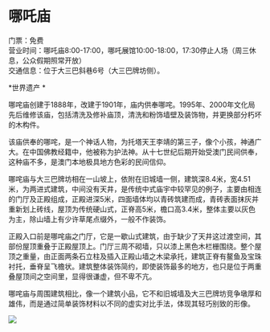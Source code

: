# 哪吒庙  
门票：免费  
营业时间：哪吒庙8:00-17:00，哪吒展馆10:00-18:00，17:30停止人场（周三休息，公众假期照常开放）  
交通信息：位于大三巴斜巷6号（大三巴牌坊侧）。  

*世界遗产  *  

哪咤庙创建于1888年，改建于1901年，庙内供奉哪咤。1995年、2000年文化局先后维修该庙，包括清洗及修补庙顶，清洗和粉饰墙壁及装饰物，并更换部分朽坏的木构件。  

该庙供奉的哪咤，是一个神话人物，为托塔天王李靖的第三子，像个小孩，神通广大。在中国佛教经籍中，他被称为护法神。从十七世纪后期开始受澳门民间供奉，这种庙不多，是澳门本地极具地方色彩的民间信仰。  

哪咤庙与大三巴牌坊相在一山坡上，依附在旧城墙一侧，建筑深8.4米，宽4.51米，为两进式建筑，中间没有天井，是传统中式庙宇中较罕见的例子，主要由相连的门厅及正殿组成，正殿进深5米，四面墙体均以青砖筑建而成，青砖表面抹灰并重新划上砖线，屋顶为传统硬山式，正脊高5米，檐口高3.4米，整体主要以灰色为主，除山墙上有少许草尾点缀外，一般不作装饰。  

正殿入口前是哪咤庙之门厅，它是一歇山式建筑，由于缺少了天井这过渡空间，其部份屋顶重叠于正殿屋顶上。门厅三周不砌墙，只以漆上黑色木栏栅围绕。整个屋顶之重量，由正面两条石立柱及插入正殿山墙之木梁承托，建筑正脊有鳌鱼及宝珠衬托，垂脊呈飞檐状。建筑整体装饰简约，即使装饰最多的地方，也只是位于两重叠屋顶间之空间里，显得很谦虚，但不卑不亢。  

哪咤庙与周围建筑相比，像一个建筑小品，它不和旧城墙及大三巴牌坊竞争墩厚和雄伟，而是通过简单装饰材料以不同的虚实对比手法，体现其轻巧别致的形像。  

![](https://raw.gitmirror.com/szqq0512/Pic/main/img/202201212119259.png)  